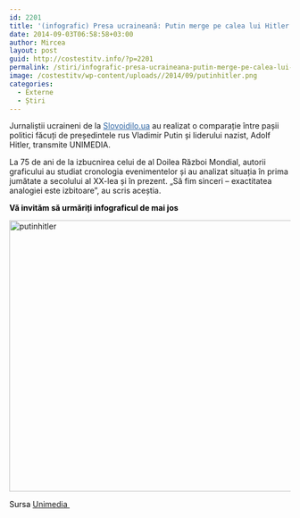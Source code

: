 ```yaml
---
id: 2201
title: '(infografic) Presa ucraineană: Putin merge pe calea lui Hitler'
date: 2014-09-03T06:58:58+03:00
author: Mircea
layout: post
guid: http://costestitv.info/?p=2201
permalink: /stiri/infografic-presa-ucraineana-putin-merge-pe-calea-lui-hitler/
image: /costestitv/wp-content/uploads//2014/09/putinhitler.png
categories:
  - Externe
  - Știri
---
```

Jurnaliștii ucraineni de la <a style="color: #2e65a3;" href="http://www.slovoidilo.ua/" target="_blank">Slovoidilo.ua</a> au realizat o comparație între pașii politici făcuți de președintele rus Vladimir Putin și liderului nazist, Adolf Hitler, transmite UNIMEDIA.<!--more-->

La 75 de ani de la izbucnirea celui de al Doilea Război Mondial, autorii graficului au studiat cronologia evenimentelor și au analizat situația în prima jumătate a secolului al XX-lea și în prezent. „Să fim sinceri &#8211; exactitatea analogiei este izbitoare”, au scris aceștia.

<p style="color: #000000;">
  <strong>Vă invităm să urmăriți infograficul de mai jos </strong>
</p>

<p style="color: #000000;">
  <a href="/costestitv/wp-content/uploads//2014/09/putinhitler.png"><img class="alignnone  wp-image-2202" src="/costestitv/wp-content/uploads//2014/09/putinhitler-300x234.png" alt="putinhitler" width="623" height="486" srcset="/costestitv/wp-content/uploads//2014/09/putinhitler-300x234.png 300w, /costestitv/wp-content/uploads//2014/09/putinhitler.png 1024w" sizes="(max-width: 623px) 100vw, 623px" /></a>
</p>

<p style="color: #000000;">
  Sursa <a href="http://unimedia.info" target="_blank">Unimedia </a>
</p>

<p style="color: #000000;">